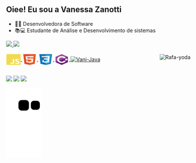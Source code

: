 ## Oiee! Eu sou a Vanessa Zanotti
- 🚀✨ Desenvolvedora de Software
- 📚💻 Estudante de Análise e Desenvolvimento de sistemas 

<div>
  <a href="https://github.com/VanessaZanotti">
  <img height="180em" src="https://github-readme-stats.vercel.app/api?username=vanessazanotti&show_icons=true&theme=cobalt&include_all_commits=true&count_private=true"/>
  <img height="180em" src="https://github-readme-stats.vercel.app/api/top-langs/?username=vanessazanotti&layout=compact&langs_count=7&theme=cobalt"/>
</div>
 
<div style="display: inline_block"><br>
  <img align="center" alt="Vani-Js" height="30" width="40" src="https://raw.githubusercontent.com/devicons/devicon/master/icons/javascript/javascript-plain.svg">
  <img align="center" alt="Vani-HTML" height="30" width="40" src="https://raw.githubusercontent.com/devicons/devicon/master/icons/html5/html5-original.svg">
  <img align="center" alt="Vani-CSS" height="30" width="40" src="https://raw.githubusercontent.com/devicons/devicon/master/icons/css3/css3-original.svg">
  <img align="center" alt="Vani-Csharp" height="30" width="40" src="https://raw.githubusercontent.com/devicons/devicon/master/icons/csharp/csharp-original.svg">
  <img align="center" alt="Vani-Java" height="30" width="40" src="https://cdn.jsdelivr.net/gh/devicons/devicon/icons/java/java-plain.svg">
  <img align="right" alt="Rafa-yoda" src="https://c.tenor.com/9T9mPweqx5QAAAAM/baby-yoda-wave.gif">
</div>
  
  ##
 
<div> 
  <a href = "mailto:zanottivanessa11@gmail.com"><img src="https://img.shields.io/badge/-Gmail-EE82EE?style=for-the-badge&logo=gmail&logoColor=white" target="blank"></a>
  <a href="https://www.linkedin.com/in/vanessa-zanotti-4a59461a5/" target="blank"><img src="https://img.shields.io/badge/-LinkedIn-4876FF?style=for-the-badge&logo=linkedin&logoColor=white" target="blank"></a> 
  <a href="https://instagram.com/nessazanotti" target="blank"><img src="https://img.shields.io/badge/-Instagram-54FF9F?style=for-the-badge&logo=instagram&logoColor=white" target="blank"></a>
 	
 ![Snake animation](https://github.com/vanessazanotti/vanessazanotti/blob/output/github-contribution-grid-snake.svg)
 
</div>
